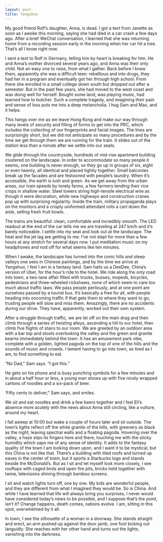 ```yaml
---
layout: post
title: Yangshuo
---
```

My good friend Rolf’s daughter, Anna, is dead. I got a text from Janette as soon as I awoke this morning, saying she had died in a car crash a few days ago. After a brief WeChat conversation, I learned that she was returning home from a recording session early in the morning when her car hit a tree. That’s all I know right now.

I sent a text to Rolf in Germany, telling him by heart is breaking for him. He and Anna’s mother divorced several years ago, and Anna was their only child. Not an easy one to raise, from what I gather. Back before I knew them, apparently she was a difficult teen: rebellious and into drugs, they had her in a program and eventually got her through high school. From there she enrolled in a small college down south but dropped out after a semester. But in the past few years, she had moved to the west coast and was doing well for herself. Bought some land, was playing music, had learned how to butcher. Such a complete tragedy, and imagining their pain and sense of loss puts me into a deep melancholia. I hug Sam and Max, and it helps. 

This hangs over me as we leave Hong Kong and make our way through many levels of security and filling of forms to get into the PRC, which includes the collecting of our fingerprints and facial images. The lines are surprisingly short, but we did not anticipate so many procedures and by the time we get through them we are running for the train. It slides out of the station less than a minute after we settle into our seats.

We glide through the countryside, hundreds of mid-rise apartment building clustered on the landscape. In order to accommodate so many people it seems, one building is never enough, so they go up in groups of six, eight or even twenty, all identical and placed tightly together. Small balconies break up the facades and are festooned with people’s laundry. When it’s accessible, the earth is lush and green. As we get away from the urban areas, our train speeds by lonely farms, a few farmers tending their rice crops in shallow water. Steel towers string high-tensile electrical wire as though it were decoration, while new highways and construction cranes pop up with surprising regularity. Inside the train, military propaganda plays on the monitors and a crisply uniformed attendant rolls a cart down the aisle, selling fresh fruit bowls.

The trains are beautiful: clean, comfortable and incredibly smooth. The LED readout at the end of the car tells me we are traveling at 247 km/h and it’s barely noticeable. I settle into my seat and look out at the landscape. The heat and the jet lag are getting to me: I’ve not slept for more than a few hours at any stretch for several days now. I put meditation music on my headphones and nod off for what seems like ten minutes.

When I awake, the landscape has turned into the conic hills and steep valleys one sees in Chinese paintings, and by the time we arrive at Yangshuo, I feel I am in a fantasy land. Sam hails us a DeeDee, China’s version of Uber, for the hour’s ride to the hotel. We ride along the only road into town, a two-lane affair filled with trucks, busses, mopeds, bicycles, pedestrians and three-wheeled rickshaws, none of which seem to care too much about traffic laws. We pass people perilously, and at one point are ourselves passed by a tourist bus. It’s basically a free for all, with people heading into oncoming traffic if that gets them to where they want to go, trusting people will slow and miss them. Amazingly, there are no accidents during our drive. They have, apparently, worked out their own system.

After a struggle through traffic, we are let off on the main drag and then climb through a series of twisting alleys, ascending a hill to our hotel, then climb five flights of stairs to our room. We are greeted by an outdoor area with a bar top and stools overlooking the valley and the green and granite kearns immediately behind the town. It has an amusement park vibe, complete with a golden, lighted pagoda on the top of one of the hills and the sounds of music and crowds. I lament having to go into town, as tired as I am, to find something to eat.

“No Dad,” Sam says. “I got this.”

He gets on his phone and is busy punching symbols for a few minutes and in about a half hour or less, a young man shows up with five nicely wrapped cartons of noodles and a six-pack of beer.

‘Fifty cents to deliver,” Sam says, and smiles. 

We sit and eat noodles and drink a few beers together and I feel Eli’s absence more acutely with the news about Anna still circling, like a vulture, around my heart. 

I fall asleep at 10:00 but wake a couple of hours later and sit outside. The town’s lights reflect off the white granite of the hills, with greenery as black as the night, leaving spectral walls and a floating pagoda. Hovering over the valley, a haze slips its fingers here and there, touching me with the sticky humidity which saps me of any sense of identity. It adds to the fantasy quality of the town I am looking down upon, and I want it to be mystical, but this China is not like that. There’s a building with tiled roofs and turned up eaves in the center of town, but it sports a Starbucks logo and stands beside the McDonald’s. But as I sit and let myself look more closely, I see rooftops with caged birds and open fire pits, bricks held together with twine, televisions shining through bamboo screens.

I sit and watch lights turn off, one by one. My kids are wonderful people, and they are different from what I imagined they would be. So is China. And while I have learned that life will always bring you surprises, I never would have considered today’s news to be possible, and I suppose that’s the point, isn’t it? Change happens, death comes, nations evolve. I am, sitting in this spot, overwhelmed by it all. 

In town, I see the silhouette of a woman in a doorway. She stands straight and erect, an arm pushed up against the door jamb, one foot kicking out languidly. She reaches with her other hand and turns out the lights, vanishing into the darkness. 
